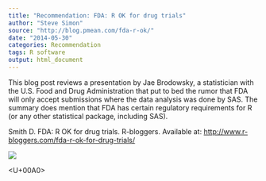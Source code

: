 ```yaml
---
title: "Recommendation: FDA: R OK for drug trials"
author: "Steve Simon"
source: "http://blog.pmean.com/fda-r-ok/"
date: "2014-05-30"
categories: Recommendation
tags: R software
output: html_document
---
```


This blog post reviews a presentation by Jae Brodowsky, a statistician
with the U.S. Food and Drug Administration that put to bed the rumor
that FDA will only accept submissions where the data analysis was done
by SAS. The summary does mention that FDA has certain regulatory
requirements for R (or any other statistical package, including
SAS).

<!---More--->

Smith D. FDA: R OK for drug trials. R-bloggers. Available at:
<http://www.r-bloggers.com/fda-r-ok-for-drug-trials/>

![](http://www.pmean.com/images/images/14/fda-r-ok01.png)



<U+00A0>



